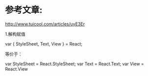# 参考文章:
http://www.tuicool.com/articles/uyE3Er

1.解构赋值

var {
  StyleSheet,
  Text,
  View
} = React;

等价于：

var StyleSheet = React.StyleSheet;
var Text = React.Text;
var View = React.View
